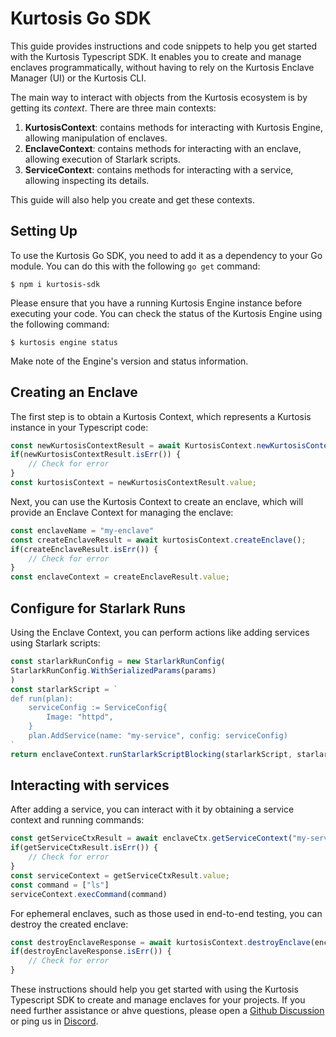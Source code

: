 # Kurtosis Go SDK

This guide provides instructions and code snippets to help you get started with the Kurtosis Typescript SDK. It enables you to create and manage enclaves programmatically, without having to rely on the Kurtosis Enclave Manager (UI) or the Kurtosis CLI.

The main way to interact with objects from the Kurtosis ecosystem is by getting its *context*. There are three main contexts:
1. **KurtosisContext**: contains methods for interacting with Kurtosis Engine, allowing manipulation of enclaves.
2. **EnclaveContext**: contains methods for interacting with an enclave, allowing execution of Starlark scripts.
3. **ServiceContext**: contains methods for interacting with a service, allowing inspecting its details.

This guide will also help you create and get these contexts.

## Setting Up

To use the Kurtosis Go SDK, you need to add it as a dependency to your Go module. You can do this with the following `go get` command:

```console
$ npm i kurtosis-sdk
```

Please ensure that you have a running Kurtosis Engine instance before executing your code. You can check the status of the Kurtosis Engine using the following command:

```console
$ kurtosis engine status
```

Make note of the Engine's version and status information.

## Creating an Enclave

The first step is to obtain a Kurtosis Context, which represents a Kurtosis instance in your Typescript code:

```typescript
const newKurtosisContextResult = await KurtosisContext.newKurtosisContextFromLocalEngine()
if(newKurtosisContextResult.isErr()) {
    // Check for error
}
const kurtosisContext = newKurtosisContextResult.value;
```

Next, you can use the Kurtosis Context to create an enclave, which will provide an Enclave Context for managing the enclave:

```typescript
const enclaveName = "my-enclave"
const createEnclaveResult = await kurtosisContext.createEnclave();
if(createEnclaveResult.isErr()) {
    // Check for error
}
const enclaveContext = createEnclaveResult.value;
```

## Configure for Starlark Runs

Using the Enclave Context, you can perform actions like adding services using Starlark scripts:

```typescript
const starlarkRunConfig = new StarlarkRunConfig(
StarlarkRunConfig.WithSerializedParams(params)
)
const starlarkScript = `
def run(plan):
    serviceConfig := ServiceConfig{
        Image: "httpd",
    }
    plan.AddService(name: "my-service", config: serviceConfig)
`
return enclaveContext.runStarlarkScriptBlocking(starlarkScript, starlarkRunConfig)
```
## Interacting with services
After adding a service, you can interact with it by obtaining a service context and running commands:

```typescript
const getServiceCtxResult = await enclaveCtx.getServiceContext("my-service")
if(getServiceCtxResult.isErr()) {
    // Check for error
}
const serviceContext = getServiceCtxResult.value;
const command = ["ls"]
serviceContext.execCommand(command)
```

For ephemeral enclaves, such as those used in end-to-end testing, you can destroy the created enclave:

```typescript
const destroyEnclaveResponse = await kurtosisContext.destroyEnclave(enclaveName)
if(destroyEnclaveResponse.isErr()) {
    // Check for error
}
```

These instructions should help you get started with using the Kurtosis Typescript SDK to create and manage enclaves for your projects. If you need further assistance or ahve questions, please open a [Github Discussion](https://github.com/kurtosis-tech/kurtosis/discussions/categories/q-a) or ping us in [Discord](https://discord.com/invite/HUapYX9RvV).